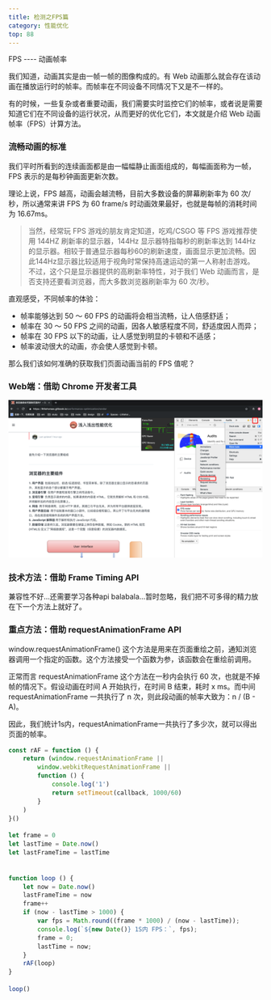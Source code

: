 ```yaml
---
title: 检测之FPS篇
category: 性能优化
top: 88
---
```


FPS ---- 动画帧率
  
我们知道，动画其实是由一帧一帧的图像构成的。有 Web 动画那么就会存在该动画在播放运行时的帧率。而帧率在不同设备不同情况下又是不一样的。

有的时候，一些复杂或者重要动画，我们需要实时监控它们的帧率，或者说是需要知道它们在不同设备的运行状况，从而更好的优化它们，本文就是介绍 Web 动画帧率（FPS）计算方法。

### 流畅动画的标准

我们平时所看到的连续画面都是由一幅幅静止画面组成的，每幅画面称为一帧，FPS 表示的是每秒钟画面更新次数。

理论上说，FPS 越高，动画会越流畅，目前大多数设备的屏幕刷新率为 60 次/秒，所以通常来讲 FPS 为 60 frame/s 时动画效果最好，也就是每帧的消耗时间为 16.67ms。

> 当然，经常玩 FPS 游戏的朋友肯定知道，吃鸡/CSGO 等 FPS 游戏推荐使用 144HZ 刷新率的显示器，144Hz 显示器特指每秒的刷新率达到 144Hz 的显示器。相较于普通显示器每秒60的刷新速度，画面显示更加流畅。因此144Hz显示器比较适用于视角时常保持高速运动的第一人称射击游戏。 不过，这个只是显示器提供的高刷新率特性，对于我们 Web 动画而言，是否支持还要看浏览器，而大多数浏览器刷新率为 60 次/秒。

直观感受，不同帧率的体验：

* 帧率能够达到 50 ～ 60 FPS 的动画将会相当流畅，让人倍感舒适；
* 帧率在 30 ～ 50 FPS 之间的动画，因各人敏感程度不同，舒适度因人而异；
* 帧率在 30 FPS 以下的动画，让人感觉到明显的卡顿和不适感；
* 帧率波动很大的动画，亦会使人感觉到卡顿。

那么我们该如何准确的获取我们页面动画当前的 FPS 值呢？

### Web端：借助 Chrome 开发者工具

![](../../../assets/性能优化/qi-ye-wei-xin-20190328051638.png)

### 技术方法：借助 Frame Timing API

兼容性不好...还需要学习各种api balabala...暂时忽略，我们把不可多得的精力放在下一个方法上就好了。

### 重点方法：借助 requestAnimationFrame API

window.requestAnimationFrame\(\) 这个方法是用来在页面重绘之前，通知浏览器调用一个指定的函数。这个方法接受一个函数为参，该函数会在重绘前调用。

正常而言 requestAnimationFrame 这个方法在一秒内会执行 60 次，也就是不掉帧的情况下。假设动画在时间 A 开始执行，在时间 B 结束，耗时 x ms。而中间 requestAnimationFrame 一共执行了 n 次，则此段动画的帧率大致为：n / \(B - A\)。

因此，我们统计1s内，requestAnimationFrame一共执行了多少次，就可以得出页面的帧率。

```javascript
const rAF = function () {
    return (window.requestAnimationFrame ||
        window.webkitRequestAnimationFrame ||
        function () {
            console.log('1')
            return setTimeout(callback, 1000/60)
        }
    )
}()

let frame = 0
let lastTime = Date.now()
let lastFrameTime = lastTime


function loop () {
    let now = Date.now()
    lastFrameTime = now
    frame++
    if (now - lastTime > 1000) {
        var fps = Math.round((frame * 1000) / (now - lastTime));
        console.log(`${new Date()} 1S内 FPS：`, fps);
        frame = 0;
        lastTime = now;
    }
    rAF(loop)
}

loop()
```

